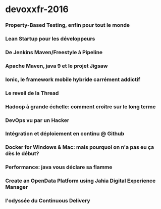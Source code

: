 # devoxxfr-2016
### Property-Based Testing, enfin pour tout le monde
### Lean Startup pour les développeurs
### De Jenkins Maven/Freestyle à Pipeline
### Apache Maven, java 9 et le projet Jigsaw
### Ionic, le framework mobile hybride carrément addictif
### Le reveil de la Thread
### Hadoop à grande échelle: comment croître sur le long terme
### DevOps vu par un Hacker
### Intégration et déploiement en continu @ Github
### Docker for Windows & Mac: mais pourquoi on n'a pas eu ça dès le début?
### Performance: java vous déclare sa flamme
### Create an OpenData Platform using Jahia Digital Experience Manager
### l'odyssée du Continuous Delivery